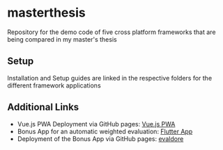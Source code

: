 # masterthesis

Repository for the demo code of five cross platform frameworks that are being compared in my master's thesis

## Setup

Installation and Setup guides are linked in the respective folders for the different framework applications

## Additional Links

* Vue.js PWA Deployment via GitHub pages: [Vue.js PWA](https://anleanja.github.io/vuejs-pwa/)
* Bonus App for an automatic weighted evaluation: [Flutter App](https://github.com/AnleAnja/evaldore)
* Deployment of the Bonus App via GitHub pages: [evaldore]()
